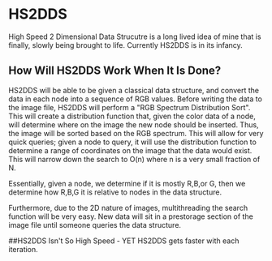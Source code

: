# HS2DDS
High Speed 2 Dimensional Data Strucutre is a long lived idea of mine that is finally, slowly being brought to life. 
Currently HS2DDS is in its infancy. 
## How Will HS2DDS Work When It Is Done?
HS2DDS will be able to be given a classical data structure, and convert the data in each node into a sequence of RGB values.
Before writing the data to the image file, HS2DDS will perform a "RGB Spectrum Distribution Sort". This will create a 
distribution function that, given the color data of a node, will determine where on the image the new node should be inserted.
Thus, the image will be sorted based on the RGB spectrum. This will allow for very quick queries; given a node to query,
it will use the distribution function to determine a range of coordinates on the image that the data would exist. This
will narrow down the search to O(n) where n is a very small fraction of N. 

Essentially, given a node, we determine if it is mostly R,B,or G, then we determine how R,B,G it is relative 
to nodes in the data structure.

Furthermore, due to the 2D nature of images, multithreading the search function will be very easy. 
New data will sit in a prestorage section of the image file until someone queries the data structure.  

##HS2DDS Isn't So High Speed - YET
HS2DDS gets faster with each iteration.
